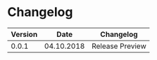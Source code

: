# Changelog

| Version | Date | Changelog |
| ------- | -------- | ------ |
| 0.0.1 | 04.10.2018 | Release Preview |
